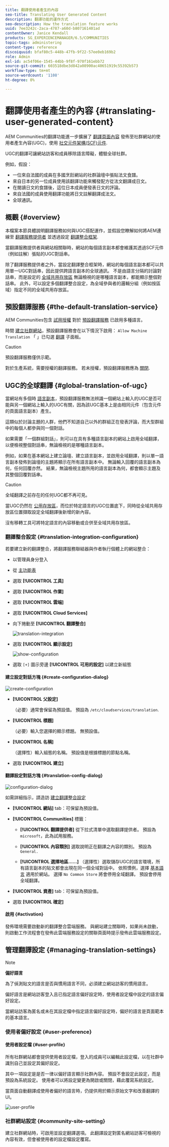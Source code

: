 ```yaml
---
title: 翻譯使用者產生的內容
seo-title: Translating User Generated Content
description: 翻譯功能的運作方式
seo-description: How the translation feature works
uuid: 7ee3242c-2aca-4787-a60d-b807161401ad
contentOwner: Janice Kendall
products: SG_EXPERIENCEMANAGER/6.5/COMMUNITIES
topic-tags: administering
content-type: reference
discoiquuid: bfaf80c5-448b-47fb-9f22-57ee0eb169b2
role: Admin
exl-id: ac54f06e-1545-44bb-9f8f-970f161ebb72
source-git-commit: 603518dbe3d842a08900ac40651919c55392b573
workflow-type: tm+mt
source-wordcount: '1108'
ht-degree: 0%

---
```


# 翻譯使用者產生的內容 {#translating-user-generated-content}

AEM Communities的翻譯功能進一步擴展了 [翻譯頁面內容](../../help/sites-administering/translation.md) 發佈至社群網站的使用者產生內容(UGC)，使用 [社交元件架構(SCF)元件](scf.md).

UGC的翻譯可讓網站訪客和成員移除語言障礙，體驗全球社群。

例如，假設：

* 一位來自法國的成員在多國烹飪網站的社群論壇中張貼法文食譜。
* 來自日本的另一位成員使用該翻譯功能來觸發配方從法文翻譯成日文。
* 在閱讀日文的食譜後，這位日本成員便發表日文的評論。
* 來自法國的成員使用翻譯功能將日文註解翻譯成法文。
* 全球通訊。

## 概觀 {#overview}

本檔案本節具體說明翻譯服務如何與UGC搭配運作，並假設您瞭解如何將AEM連線至 [翻譯服務提供者](../../help/sites-administering/translation.md#connectingtoatranslationserviceprovider) 並透過設定 [翻譯整合框架](../../help/sites-administering/tc-tic.md).

當翻譯服務提供者與網站相關聯時，網站的每個語言副本都會維護其透過SCF元件（例如註解）張貼的UGC對話串。

除了翻譯服務提供者之外，當設定翻譯整合框架時，網站的每個語言副本都可以共用單一UGC對話串，因此提供跨語言副本的全球通訊。 不是由語言分隔的討論對話串，而是設定的 [全域共用存放區](#global-translation-of-ugc) 無論檢視的是哪種語言副本，都能顯示整個對話串。 此外，可以設定多個翻譯整合設定，為全域參與者的邏輯分組（例如按區域）指定不同的全域共用存放區。

## 預設翻譯服務 {#the-default-translation-service}

AEM Communities包含 [試用授權](../../help/sites-administering/tc-msconf.md#microsoft-translator-trial-license) 對於 [預設翻譯服務](../../help/sites-administering/tc-msconf.md) 已啟用多種語言。

時間 [建立社群網站](sites-console.md)，預設翻譯服務會在以下情況下啟用： `Allow Machine Translation` 「 」已勾選 [翻譯](sites-console.md#translation) 子面板。

>[!CAUTION]
>
>預設翻譯服務僅供示範。
>
>對於生產系統，需要授權的翻譯服務。 若未授權，預設翻譯服務應為 [關閉](../../help/sites-administering/tc-msconf.md#microsoft-translator-trial-license-geometrixx-outdoors).

## UGC的全球翻譯 {#global-translation-of-ugc}

當網站有多個時 [語言副本](../../help/sites-administering/tc-prep.md)，預設翻譯服務無法辨識一個網站上輸入的UGC是否可能與另一個網站上輸入的UGC有關，因為該UGC基本上是由相同元件（包含元件的頁面語言副本）產生。

這類似於討論主題的人群，他們不知道自己以外的群組正在發表評論，而大型群組中的每個人都參與同一個對話。

如果需要「一個群組對話」，則可以在具有多種語言副本的網站上啟用全域翻譯，以便檢視整個對話串，無論檢視的是哪種語言副本。

例如，如果在基本網站上建立論壇、建立語言副本，並啟用全域翻譯，則以單一語言副本發佈到論壇的主題將顯示在所有語言副本中。 無論輸入回覆的語言副本為何，任何回覆亦然。 結果，無論檢視主題所用的語言副本為何，都會顯示主題及其整個回覆對話串。

>[!CAUTION]
>
>全域翻譯之前存在的任何UGC都不再可見。
>
>當UGC仍然在 [公用存放區](working-with-srp.md)，而位於特定語言的UGC位置底下，同時從全域共用存放區位置擷取設定全域翻譯後新增的新內容。
>
>沒有移轉工具可將特定語言的內容移動或合併至全域共用存放區。

### 翻譯整合設定 {#translation-integration-configuration}

若要建立新的翻譯整合，將翻譯服務聯結器與作者執行個體上的網站整合：

* 以管理員身分登入
* 從 [主功能表](http://localhost:4502/)
* 選取 **[!UICONTROL 工具]**
* 選取 **[!UICONTROL 作業]**
* 選取 **[!UICONTROL 雲端]**
* 選取 **[!UICONTROL Cloud Services]**
* 向下捲動至 **[!UICONTROL 翻譯整合]**

   ![translation-integration](assets/translation-integration.png)

* 選取 **[!UICONTROL 顯示設定]**

   ![show-configuration](assets/translation-integration1.png)

* 選取 `[+]` 圖示旁邊 **[!UICONTROL 可用的設定]** 以建立新組態

#### 建立設定對話方塊 {#create-configuration-dialog}

![create-configuration](assets/translation-integration2.png)

* **[!UICONTROL 父設定]**

   （必要）通常會保留為預設值。 預設為 `/etc/cloudservices/translation`.

* **[!UICONTROL 標題]**

   （必要）輸入您選擇的顯示標題。 無預設值。

* **[!UICONTROL 名稱]**

   （選擇性）輸入組態的名稱。 預設值是根據標題的節點名稱。

* 選取 **[!UICONTROL 建立]**

#### 翻譯設定對話方塊 {#translation-config-dialog}

![configuration-dialog](assets/translation-integration3.png)

如需詳細指示，請造訪 [建立翻譯整合設定](../../help/sites-administering/tc-tic.md#creating-a-translation-integration-configuration)

* **[!UICONTROL 網站]** tab：可保留為預設值。

* **[!UICONTROL Communities]** 標籤：
   * **[!UICONTROL 翻譯提供者]**
從下拉式清單中選取翻譯提供者。 預設為 
`microsoft`，此為試用服務。

   * **[!UICONTROL 內容類別]**
選取說明正在翻譯之內容的類別。 預設為 
`General.`

   * **[!UICONTROL 選擇地區……]**
（選擇性）選取儲存UGC的語言環境，所有語言副本的貼文都會出現在同一個全域對話中。 依照慣例，選擇 [基本語言](sites-console.md#translation) 適用於網站。 選擇 `No Common Store` 將會停用全域翻譯。 預設會停用全域翻譯。

* **[!UICONTROL 資產]** tab：可保留為預設值。
* 選取 **[!UICONTROL 確定]**

#### 啟用 {#activation}

發佈環境需要啟動新的翻譯整合雲端服務。 與網站建立關聯時，如果尚未啟動，則啟動工作流程會在發佈此雲端服務設定的關聯頁面時提示發佈此雲端服務設定。

## 管理翻譯設定 {#managing-translation-settings}

>[!NOTE]
>
>**偏好語言**
>
>為了偵測貼文的語言是否與慣用語言不同，必須建立網站訪客的慣用語言。
>
>偏好語言是網站訪客登入且已指定語言偏好設定時，使用者設定檔中設定的語言偏好設定。
>
>當網站訪客為匿名或未在其設定檔中指定語言偏好設定時，偏好的語言是頁面範本的基本語言。

### 使用者偏好設定 {#user-preference}

#### 使用者設定檔 {#user-profile}

所有社群網站都會提供使用者設定檔，登入的成員可以編輯此設定檔，以在社群中識別自己並設定其偏好設定。

其中一項設定是是否一律以偏好語言顯示社群內容。 預設不會設定此設定，而是預設為系統設定。 使用者可以將設定變更為開啟或關閉，藉此覆寫系統設定。

當頁面自動翻譯成使用者偏好的語言時，仍提供用於顯示原始文字和改善翻譯的UI。

![user-profile](assets/translation-integration4.png)

### 社群網站設定 {#community-site-setting}

建立社群網站時，可啟用並設定翻譯選項。 此翻譯設定對匿名網站訪客可檢視的內容有效，但會被使用者的設定檔設定覆寫。
